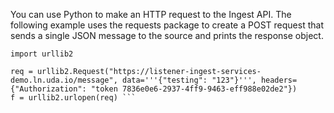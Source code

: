 You can use Python to make an HTTP request to the Ingest API. The following example uses the requests package to create a POST request that sends a single JSON message to the source and prints the response object.

```
import urllib2

req = urllib2.Request("https://listener-ingest-services-demo.ln.uda.io/message", data='''{"testing": "123"}''', headers={"Authorization": "token 7836e0e6-2937-4ff9-9463-eff988e02de2"})
f = urllib2.urlopen(req) ```